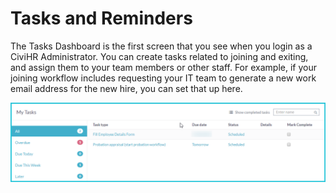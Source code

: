 Tasks and Reminders
==========

The Tasks Dashboard is the first screen that you see when you login as a CiviHR Administrator. You can create tasks related to joining and exiting, and assign them to your team members or other staff. For example, if your joining workflow includes requesting your IT team to generate a new work email address for the new hire, you can set that up here.

![image](../img/my-tasks.png)